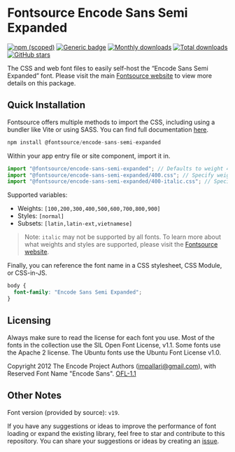 # Fontsource Encode Sans Semi Expanded

[![npm (scoped)](https://img.shields.io/npm/v/@fontsource/encode-sans-semi-expanded?color=brightgreen)](https://www.npmjs.com/package/@fontsource/encode-sans-semi-expanded) [![Generic badge](https://img.shields.io/badge/fontsource-passing-brightgreen)](https://github.com/fontsource/fontsource) [![Monthly downloads](https://badgen.net/npm/dm/@fontsource/encode-sans-semi-expanded)](https://github.com/fontsource/fontsource) [![Total downloads](https://badgen.net/npm/dt/@fontsource/encode-sans-semi-expanded)](https://github.com/fontsource/fontsource) [![GitHub stars](https://img.shields.io/github/stars/fontsource/fontsource.svg?style=social&label=Star)](https://github.com/fontsource/fontsource/stargazers)

The CSS and web font files to easily self-host the “Encode Sans Semi Expanded” font. Please visit the main [Fontsource website](https://fontsource.org/fonts/encode-sans-semi-expanded) to view more details on this package.

## Quick Installation

Fontsource offers multiple methods to import the CSS, including using a bundler like Vite or using SASS. You can find full documentation [here](https://fontsource.org/docs/getting-started/introduction).

```javascript
npm install @fontsource/encode-sans-semi-expanded
```

Within your app entry file or site component, import it in.

```javascript
import "@fontsource/encode-sans-semi-expanded"; // Defaults to weight 400
import "@fontsource/encode-sans-semi-expanded/400.css"; // Specify weight
import "@fontsource/encode-sans-semi-expanded/400-italic.css"; // Specify weight and style
```

Supported variables:
- Weights: `[100,200,300,400,500,600,700,800,900]`
- Styles: `[normal]`
- Subsets: `[latin,latin-ext,vietnamese]`

> Note: `italic` may not be supported by all fonts. To learn more about what weights and styles are supported, please visit the [Fontsource website](https://fontsource.org/fonts/encode-sans-semi-expanded).

Finally, you can reference the font name in a CSS stylesheet, CSS Module, or CSS-in-JS.

```css
body {
  font-family: "Encode Sans Semi Expanded";
}
```

## Licensing
Always make sure to read the license for each font you use. Most of the fonts in the collection use the SIL Open Font License, v1.1. Some fonts use the Apache 2 license. The Ubuntu fonts use the Ubuntu Font License v1.0.

Copyright 2012 The Encode Project Authors (impallari@gmail.com), with Reserved Font Name "Encode Sans".
[OFL-1.1](https://openfontlicense.org)

## Other Notes
Font version (provided by source): `v19`.

If you have any suggestions or ideas to improve the performance of font loading or expand the existing library, feel free to star and contribute to this repository. You can share your suggestions or ideas by creating an [issue](https://github.com/fontsource/fontsource/issues).